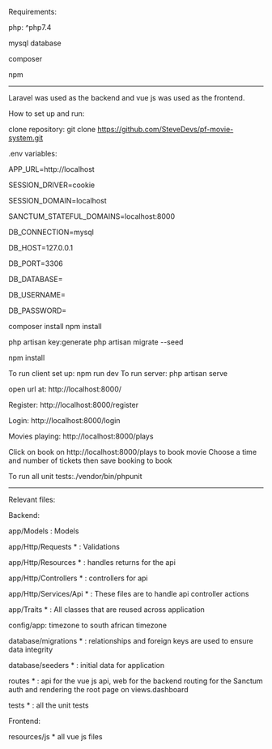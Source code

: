 Requirements:

php: ^php7.4

mysql database

composer

npm

---------------------------------------------------------------------
Laravel was used as the backend and vue js was used as the frontend.

How to set up and run:

clone repository: git clone https://github.com/SteveDevs/pf-movie-system.git

.env variables:

APP_URL=http://localhost

SESSION_DRIVER=cookie

SESSION_DOMAIN=localhost

SANCTUM_STATEFUL_DOMAINS=localhost:8000

DB_CONNECTION=mysql

DB_HOST=127.0.0.1

DB_PORT=3306

DB_DATABASE=

DB_USERNAME=

DB_PASSWORD=

composer install
npm install

php artisan key:generate
php artisan migrate --seed

npm install

To run client set up: npm run dev
To run server: php artisan serve

open url at: http://localhost:8000/

Register: http://localhost:8000/register

Login: http://localhost:8000/login

Movies playing: http://localhost:8000/plays

Click on book on http://localhost:8000/plays to book movie
Choose a time and number of tickets then save booking to book

To run all unit tests:./vendor/bin/phpunit

----------------------------------------------------------------------

Relevant files:

Backend:

app/Models : Models

app/Http/Requests * : Validations

app/Http/Resources * : handles returns for the api

app/Http/Controllers * : controllers for api

app/Http/Services/Api * : These files are to handle api controller actions

app/Traits * : All classes that are reused across application

config/app: timezone to south african timezone

database/migrations * : relationships and foreign keys are used to ensure data integrity

database/seeders * : initial data for application

routes * : api for the vue js api, web for the backend routing for the Sanctum auth and rendering the root page on views.dashboard

tests * : all the unit tests

Frontend:

resources/js * all vue js files




